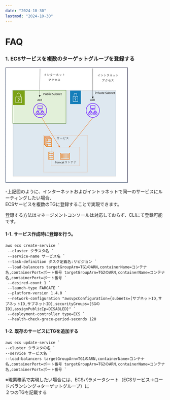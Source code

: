 ```yaml
---
date: "2024-10-30"
lastmod: "2024-10-30"
---
```


# FAQ

### 1. ECSサービスを複数のターゲットグループを登録する
![alt](./files/system001.png)  

-上記図のように、インターネットおよびイントラネットで同一のサービスにルーティングしたい場合、  
ECSサービスを複数のTGに登録することで実現できます。 

登録する方法はマネージメントコンソールは対応しておらず、CLIにて登録可能です。

#### 1-1. サービス作成時に登録を行う。
```exec1
aws ecs create-service `
 --cluster クラスタ名 `
 --service-name サービス名 `
 --task-definition タスク定義名:リビジョン `
 --load-balancers targetGroupArn=TG1のARN,containerName=コンテナ名,containerPort=ポート番号 targetGroupArn=TG2のARN,containerName=コンテナ名,containerPort=ポート番号 `
 --desired-count 1 `
 --launch-type FARGATE `
 --platform-version 1.4.0 `
 --network-configuration "awsvpcConfiguration={subnets=[サブネットID,サブネットID,サブネットID],securityGroups=[SGのID],assignPublicIp=DISABLED}" `
 --deployment-controller type=ECS `
 --health-check-grace-period-seconds 120

```  
#### 1-2. 既存のサービスにTGを追加する
```exec2
aws ecs update-service `
--cluster クラスタの名 `
--service サービス名 `
--load-balancers targetGroupArn=TG1のARN,containerName=コンテナ名,containerPort=ポート番号 targetGroupArn=TG2のARN,containerName=コンテナ名,containerPort=ポート番号 `
```  

※現業務系で実現したい場合には、ECSパラメータシート（ECSサービス→ロードバランシング→ターゲットグループ）に  
２つのTGを記載する



